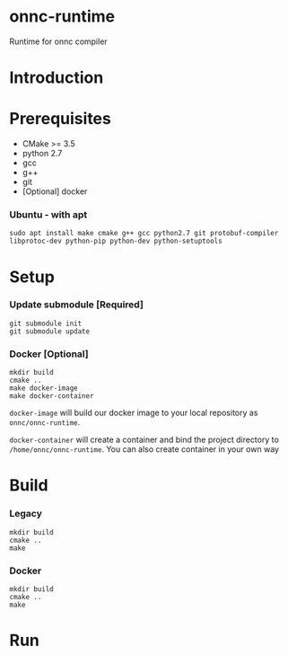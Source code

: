 # onnc-runtime

Runtime for onnc compiler

# Introduction

# Prerequisites

* CMake >= 3.5
* python 2.7
* gcc
* g++
* git
* [Optional] docker

### Ubuntu - with apt

````
sudo apt install make cmake g++ gcc python2.7 git protobuf-compiler libprotoc-dev python-pip python-dev python-setuptools
````

# Setup

### Update submodule [Required]

````
git submodule init
git submodule update
````

### Docker [Optional]

````
mkdir build
cmake ..
make docker-image
make docker-container
````

`docker-image` will build our docker image to your local repository as `onnc/onnc-runtime`.

`docker-container` will create a container and bind the project directory to `/home/onnc/onnc-runtime`. You can also create  container in your own way

# Build

### Legacy

````
mkdir build
cmake ..
make
````

### Docker

````
mkdir build
cmake ..
make
````

# Run